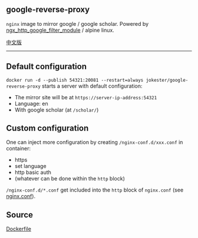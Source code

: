## google-reverse-proxy

`nginx` image to mirror google / google scholar. Powered by [ngx_http_google_filter_module](https://github.com/cuber/ngx_http_google_filter_module) / alpine linux.

[中文版](Readme-zh.md)

--------------

## Default configuration

`docker run -d --publish 54321:20081 --restart=always jokester/google-reverse-proxy` starts a server with default configuration:

- The mirror site will be at `https://server-ip-address:54321`
- Language: en
- With google scholar (at `/scholar/`)

## Custom configuration

One can inject more configuration by creating `/nginx-conf.d/xxx.conf` in container:

- https
- set language
- http basic auth
- (whatever can be done within the `http` block)

`/nginx-conf.d/*.conf` get included into the `http` block of `nginx.conf` (see [nginx.conf](https://github.com/jokester/Dockerfiles/blob/master/google-reverse-proxy/nginx.conf)).

## Source

[Dockerfile](https://github.com/jokester/Dockerfiles/tree/master/google-reverse-proxy)
